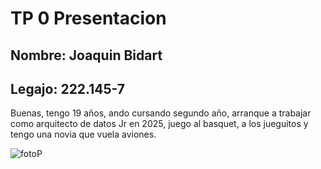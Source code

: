 # TP 0 Presentacion

## Nombre: Joaquin Bidart  
## Legajo: 222.145-7
Buenas, tengo 19 años, ando cursando segundo año, arranque a trabajar como arquitecto de datos Jr en 2025, juego al basquet, a los jueguitos y tengo una novia que vuela aviones.  


![fotoP](https://github.com/user-attachments/assets/f07931ad-fc95-4dc3-8ee8-c81a22fc4415)
